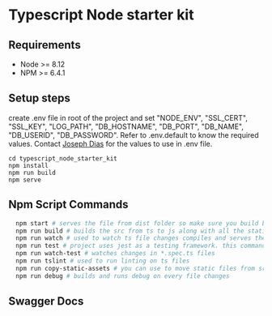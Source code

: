 # Typescript Node starter kit

## Requirements
  - Node >= 8.12
  - NPM >= 6.4.1

## Setup steps
  create .env file in root of the project and set "NODE_ENV", "SSL_CERT", "SSL_KEY", "LOG_PATH", "DB_HOSTNAME", "DB_PORT", "DB_NAME", "DB_USERID", "DB_PASSWORD". Refer to .env.default to know the required values. Contact [Joseph Dias](josephdias92@gmail.com) for the values to use in .env file.
  ```
  cd typescript_node_starter_kit
  npm install
  npm run build
  npm serve
  ```
  
## Npm Script Commands
  ```bash
    npm start # serves the file from dist folder so make sure you build before running this command
    npm run build # builds the src from ts to js along with all the static files
    npm run watch # used to watch ts file changes compiles and serves them. note. it doesnt copy changes from static files.
    npm run test # project uses jest as a testing framework. this command will output test results along with coverage report
    npm run watch-test # watches changes in *.spec.ts files
    npm run tslint # used to run linting on ts files
    npm run copy-static-assets # you can use to move static files from src to dist folder. make sure you mention the path in copyStaticAssets.ts file
    npm run debug # builds and runs debug on every file changes
  ```
  
## Swagger Docs
  ```
